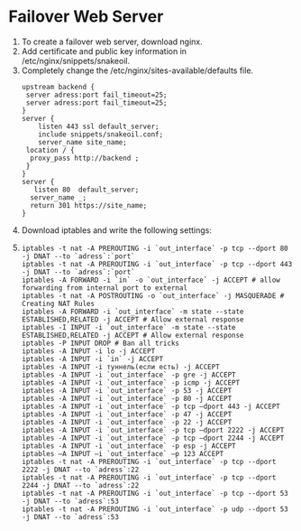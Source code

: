 # Failover Web Server
<ol>
  <li>To create a failover web server, download nginx.</li>
  <li>Add certificate and public key information in /etc/nginx/snippets/snakeoil.</li>
  <li> Completely change the /etc/nginx/sites-available/defaults file.</li>
   <pre><code>upstream backend { 
 server adress:port fail_timeout=25; 
 server adress:port fail_timeout=25; 
} 
server { 
    listen 443 ssl default_server; 
    include snippets/snakeoil.conf;
    server_name site_name; 
 location / { 
  proxy_pass http://backend ;
 } 
}
server { 
   listen 80  default_server; 
  server_name _;
  return 301 https://site_name;
}
</code></pre>
  <li>Download iptables and write the following settings:<li>
   <pre><code>iptables -t nat -A PREROUTING -i `out_interface` -p tcp --dport 80 -j DNAT --to `adress`:`port`
iptables -t nat -A PREROUTING -i `out_interface` -p tcp --dport 443 -j DNAT --to `adress`:`port`
iptables -A FORWARD -i `in` -o `out_interface` -j ACCEPT # allow forwarding from internal port to external
iptables -t nat -A POSTROUTING -o `out_interface` -j MASQUERADE # Creating NAT Rules
iptables -A FORWARD -i `out_interface` -m state --state ESTABLISHED,RELATED -j ACCEPT # Allow external response 
iptables -I INPUT -i `out_interface` -m state --state ESTABLISHED,RELATED -j ACCEPT # Allow external response
iptables -P INPUT DROP # Ban all tricks
iptables -A INPUT -i lo -j ACCEPT 
iptables -A INPUT -i `in` -j ACCEPT 
iptables -A INPUT -i туннель(если есть) -j ACCEPT 
iptables -A INPUT -i `out_interface` -p gre -j ACCEPT
iptables -A INPUT -i `out_interface` -p icmp -j ACCEPT
iptables -A INPUT -i `out_interface` -p 53 -j ACCEPT
iptables -A INPUT -i `out_interface` -p 80 -j ACCEPT
iptables -A INPUT -i `out_interface` -p tcp –dport 443 -j ACCEPT
iptables -A INPUT -i `out_interface` -p 47 -j ACCEPT
iptables -A INPUT -i `out_interface` -p 22 -j ACCEPT
iptables -A INPUT -i `out_interface` -p tcp –dport 2222 -j ACCEPT
iptables -A INPUT -i `out_interface` -p tcp –dport 2244 -j ACCEPT
iptables -A INPUT -i `out_interface` -p esp -j ACCEPT
iptables –A INPUT –i `out_interface` –p 123 ACCEPT
iptables -t nat -A PREROUTING -i `out_interface` -p tcp --dport 2222 -j DNAT --to `adress`:22
iptables -t nat -A PREROUTING -i `out_interface` -p tcp --dport 2244 -j DNAT --to `adress`:22
iptables -t nat -A PREROUTING -i `out_interface` -p tcp --dport 53 -j DNAT --to `adress`:53
iptables -t nat -A PREROUTING -i `out_interface` -p udp --dport 53 -j DNAT --to `adress`:53
</code></pre>

